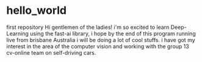 # hello_world
first repository
Hi gentlemen of the ladies!
i'm so excited to learn Deep-Learning using the fast-ai library, i hope by the end of this program running live from brisbane Australia i will be doing a lot of cool stuffs.
i have got my interest in the area of the computer vision and working with the group 13 cv-online team on self-driving cars.
